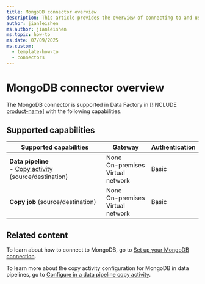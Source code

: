```yaml
---
title: MongoDB connector overview
description: This article provides the overview of connecting to and using MongoDB data in Data Factory.
author: jianleishen
ms.author: jianleishen
ms.topic: how-to
ms.date: 07/09/2025
ms.custom:
  - template-how-to
  - connectors
---
```


# MongoDB connector overview

The MongoDB connector is supported in Data Factory in [!INCLUDE [product-name](../includes/product-name.md)] with the following capabilities.

## Supported capabilities

| Supported capabilities                                                                 | Gateway                        | Authentication   |
|----------------------------------------------------------------------------------------|--------------------------------|------------------|
| **Data pipeline** <br>- [Copy activity](connector-mongodb-copy-activity.md) (source/destination)                            | None<br> On-premises<br> Virtual network | Basic           |
| **Copy job** (source/destination)                                                     | None<br> On-premises<br> Virtual network | Basic           |

## Related content

To learn about how to connect to MongoDB, go to [Set up your MongoDB connection](connector-mongodb.md).

To learn more about the copy activity configuration for MongoDB in data pipelines, go to [Configure in a data pipeline copy activity](connector-mongodb-copy-activity.md).
